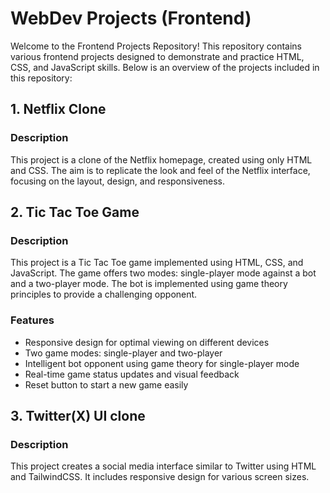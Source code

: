 # WebDev Projects (Frontend)
Welcome to the Frontend Projects Repository! This repository contains various frontend projects designed to demonstrate and practice HTML, CSS, and JavaScript skills. Below is an overview of the projects included in this repository:


## 1. Netflix Clone

### Description
This project is a clone of the Netflix homepage, created using only HTML and CSS. The aim is to replicate the look and feel of the Netflix interface, focusing on the layout, design, and responsiveness.


## 2. Tic Tac Toe Game

### Description
This project is a Tic Tac Toe game implemented using HTML, CSS, and JavaScript. The game offers two modes: single-player mode against a bot and a two-player mode. The bot is implemented using game theory principles to provide a challenging opponent.

### Features
- Responsive design for optimal viewing on different devices
- Two game modes: single-player and two-player
- Intelligent bot opponent using game theory for single-player mode
- Real-time game status updates and visual feedback
- Reset button to start a new game easily


## 3. Twitter(X) UI clone

### Description
This project creates a social media interface similar to Twitter using HTML and TailwindCSS. It includes responsive design for various screen sizes.


